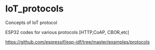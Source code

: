 # IoT_protocols
Concepts of IoT protocol


ESP32 codes for various protocols [HTTP,CoAP, CBOR,etc]                       

https://github.com/espressif/esp-idf/tree/master/examples/protocols
